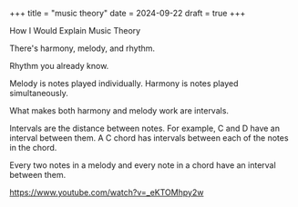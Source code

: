 +++
title = "music theory"
date = 2024-09-22
draft = true
+++

How I Would Explain Music Theory

There's harmony, melody, and rhythm.

Rhythm you already know.

Melody is notes played individually. Harmony is notes played simultaneously.

What makes both harmony and melody work are intervals.

Intervals are the distance between notes. For example, C and D have an interval between them. A C chord has intervals between each of the notes in the chord.

Every two notes in a melody and every note in a chord have an interval between them.

https://www.youtube.com/watch?v=_eKTOMhpy2w
